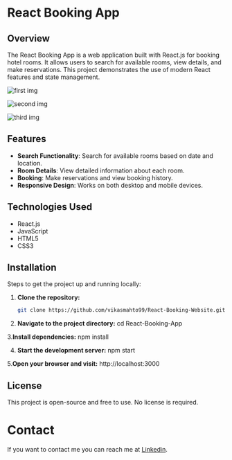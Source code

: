 # React Booking App

## Overview

The React Booking App is a web application built with React.js for booking hotel rooms. It allows users to search for available rooms, view details, and make reservations. This project demonstrates the use of modern React features and state management.

![first img](https://github.com/user-attachments/assets/de0f38a0-1ed7-4b04-9111-5396a6780c40)

![second img](https://github.com/user-attachments/assets/785398df-3070-4bf3-b194-735073246547)

![third img](https://github.com/user-attachments/assets/52c418c9-b7bb-428d-b416-30b247e9c8ce)

## Features

- **Search Functionality**: Search for available rooms based on date and location.
- **Room Details**: View detailed information about each room.
- **Booking**: Make reservations and view booking history.
- **Responsive Design**: Works on both desktop and mobile devices.

## Technologies Used

- React.js
- JavaScript
- HTML5
- CSS3

## Installation

Steps to get the project up and running locally:

1. **Clone the repository:**
   ```bash
   git clone https://github.com/vikasmahto99/React-Booking-Website.git

2. **Navigate to the project directory:**
cd React-Booking-App

3.**Install dependencies:**
npm install

4. **Start the development server:**
npm start

 5.**Open your browser and visit:** http://localhost:3000

## License
This project is open-source and free to use. No license is required.

 # Contact
If you want to contact me you can reach me at [Linkedin](https://www.linkedin.com/in/vikas-mahto-a21102228/).

